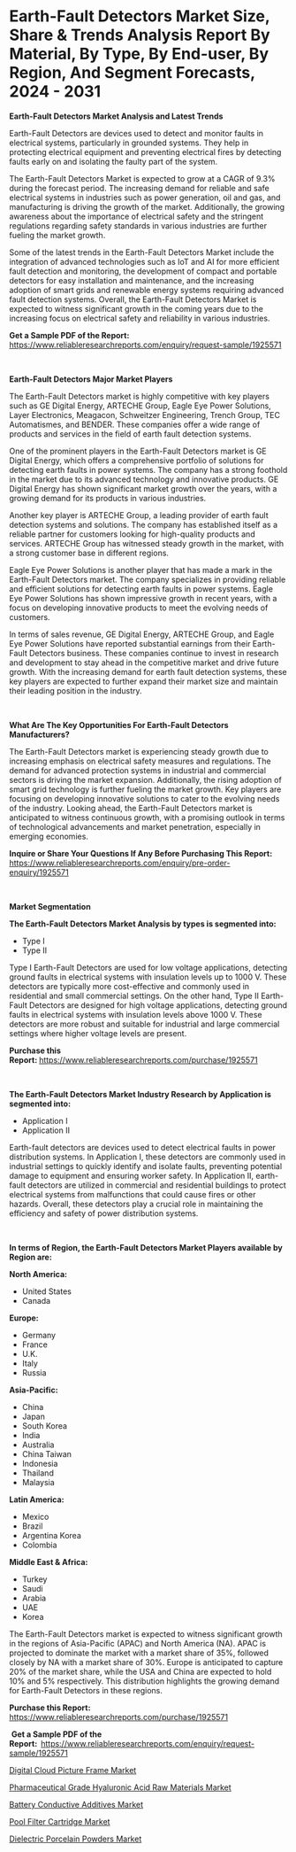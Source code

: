 <p><h1>Earth-Fault Detectors Market Size, Share & Trends Analysis Report By Material, By Type, By End-user, By Region, And Segment Forecasts, 2024 - 2031</h1></p><p><strong>Earth-Fault Detectors Market Analysis and Latest Trends</strong></p>
<p><p>Earth-Fault Detectors are devices used to detect and monitor faults in electrical systems, particularly in grounded systems. They help in protecting electrical equipment and preventing electrical fires by detecting faults early on and isolating the faulty part of the system.</p><p>The Earth-Fault Detectors Market is expected to grow at a CAGR of 9.3% during the forecast period. The increasing demand for reliable and safe electrical systems in industries such as power generation, oil and gas, and manufacturing is driving the growth of the market. Additionally, the growing awareness about the importance of electrical safety and the stringent regulations regarding safety standards in various industries are further fueling the market growth.</p><p>Some of the latest trends in the Earth-Fault Detectors Market include the integration of advanced technologies such as IoT and AI for more efficient fault detection and monitoring, the development of compact and portable detectors for easy installation and maintenance, and the increasing adoption of smart grids and renewable energy systems requiring advanced fault detection systems. Overall, the Earth-Fault Detectors Market is expected to witness significant growth in the coming years due to the increasing focus on electrical safety and reliability in various industries.</p></p>
<p><strong>Get a Sample PDF of the Report:&nbsp;</strong> <a href="https://www.reliableresearchreports.com/enquiry/request-sample/1925571">https://www.reliableresearchreports.com/enquiry/request-sample/1925571</a></p>
<p>&nbsp;</p>
<p><strong>Earth-Fault Detectors Major Market Players</strong></p>
<p><p>The Earth-Fault Detectors market is highly competitive with key players such as GE Digital Energy, ARTECHE Group, Eagle Eye Power Solutions, Layer Electronics, Meagacon, Schweitzer Engineering, Trench Group, TEC Automatismes, and BENDER. These companies offer a wide range of products and services in the field of earth fault detection systems.</p><p>One of the prominent players in the Earth-Fault Detectors market is GE Digital Energy, which offers a comprehensive portfolio of solutions for detecting earth faults in power systems. The company has a strong foothold in the market due to its advanced technology and innovative products. GE Digital Energy has shown significant market growth over the years, with a growing demand for its products in various industries.</p><p>Another key player is ARTECHE Group, a leading provider of earth fault detection systems and solutions. The company has established itself as a reliable partner for customers looking for high-quality products and services. ARTECHE Group has witnessed steady growth in the market, with a strong customer base in different regions.</p><p>Eagle Eye Power Solutions is another player that has made a mark in the Earth-Fault Detectors market. The company specializes in providing reliable and efficient solutions for detecting earth faults in power systems. Eagle Eye Power Solutions has shown impressive growth in recent years, with a focus on developing innovative products to meet the evolving needs of customers.</p><p>In terms of sales revenue, GE Digital Energy, ARTECHE Group, and Eagle Eye Power Solutions have reported substantial earnings from their Earth-Fault Detectors business. These companies continue to invest in research and development to stay ahead in the competitive market and drive future growth. With the increasing demand for earth fault detection systems, these key players are expected to further expand their market size and maintain their leading position in the industry.</p></p>
<p>&nbsp;</p>
<p><strong>What Are The Key Opportunities For Earth-Fault Detectors Manufacturers?</strong></p>
<p><p>The Earth-Fault Detectors market is experiencing steady growth due to increasing emphasis on electrical safety measures and regulations. The demand for advanced protection systems in industrial and commercial sectors is driving the market expansion. Additionally, the rising adoption of smart grid technology is further fueling the market growth. Key players are focusing on developing innovative solutions to cater to the evolving needs of the industry. Looking ahead, the Earth-Fault Detectors market is anticipated to witness continuous growth, with a promising outlook in terms of technological advancements and market penetration, especially in emerging economies.</p></p>
<p><strong>Inquire or Share Your Questions If Any Before Purchasing This Report:</strong> <a href="https://www.reliableresearchreports.com/enquiry/pre-order-enquiry/1925571">https://www.reliableresearchreports.com/enquiry/pre-order-enquiry/1925571</a></p>
<p>&nbsp;</p>
<p><strong>Market Segmentation</strong></p>
<p><strong>The Earth-Fault Detectors Market Analysis by types is segmented into:</strong></p>
<p><ul><li>Type I</li><li>Type II</li></ul></p>
<p><p>Type I Earth-Fault Detectors are used for low voltage applications, detecting ground faults in electrical systems with insulation levels up to 1000 V. These detectors are typically more cost-effective and commonly used in residential and small commercial settings. On the other hand, Type II Earth-Fault Detectors are designed for high voltage applications, detecting ground faults in electrical systems with insulation levels above 1000 V. These detectors are more robust and suitable for industrial and large commercial settings where higher voltage levels are present.</p></p>
<p><strong>Purchase this Report:&nbsp;</strong><a href="https://www.reliableresearchreports.com/purchase/1925571">https://www.reliableresearchreports.com/purchase/1925571</a></p>
<p>&nbsp;</p>
<p><strong>The Earth-Fault Detectors Market Industry Research by Application is segmented into:</strong></p>
<p><ul><li>Application I</li><li>Application II</li></ul></p>
<p><p>Earth-fault detectors are devices used to detect electrical faults in power distribution systems. In Application I, these detectors are commonly used in industrial settings to quickly identify and isolate faults, preventing potential damage to equipment and ensuring worker safety. In Application II, earth-fault detectors are utilized in commercial and residential buildings to protect electrical systems from malfunctions that could cause fires or other hazards. Overall, these detectors play a crucial role in maintaining the efficiency and safety of power distribution systems.</p></p>
<p>&nbsp;</p>
<p><strong>In terms of Region, the Earth-Fault Detectors Market Players available by Region are:</strong></p>
<p>
    <p> <strong> North America: </strong>
        <ul>
            <li>United States</li>
            <li>Canada</li>
        </ul>
        </p> 
    <p> <strong> Europe: </strong>
        <ul>
            <li>Germany</li>
            <li>France</li>
            <li>U.K.</li>
            <li>Italy</li>
            <li>Russia</li>
        </ul>
        </p> 
    <p> <strong> Asia-Pacific: </strong>
        <ul>
            <li>China</li>
            <li>Japan</li>
            <li>South Korea</li>
            <li>India</li>
            <li>Australia</li>
            <li>China Taiwan</li>
            <li>Indonesia</li>
            <li>Thailand</li>
            <li>Malaysia</li>
        </ul>
        </p> 
    <p> <strong> Latin America: </strong>
        <ul>
            <li>Mexico</li>
            <li>Brazil</li>
            <li>Argentina Korea</li>
            <li>Colombia</li>
        </ul>
        </p> 
    <p> <strong> Middle East & Africa: </strong>
        <ul>
            <li>Turkey</li>
            <li>Saudi</li>
            <li>Arabia</li>
            <li>UAE</li>
            <li>Korea</li>
        </ul>
    </p>
    </p>
<p><p>The Earth-Fault Detectors market is expected to witness significant growth in the regions of Asia-Pacific (APAC) and North America (NA). APAC is projected to dominate the market with a market share of 35%, followed closely by NA with a market share of 30%. Europe is anticipated to capture 20% of the market share, while the USA and China are expected to hold 10% and 5% respectively. This distribution highlights the growing demand for Earth-Fault Detectors in these regions.</p></p>
<p><strong>Purchase this Report: </strong><a href="https://www.reliableresearchreports.com/purchase/1925571">https://www.reliableresearchreports.com/purchase/1925571</a></p>
<p>&nbsp;<strong>Get a Sample PDF of the Report:&nbsp;&nbsp;</strong><a href="https://www.reliableresearchreports.com/enquiry/request-sample/1925571">https://www.reliableresearchreports.com/enquiry/request-sample/1925571</a></p>
<p><strong></strong></p>
<p><p><a href="https://view.publitas.com/reportprime-1/digital-cloud-picture-frame-market-analysis-examines-its-scope-on-growth-opportunities-and-forecasted-trends-spanning-from-2024-to-2031/">Digital Cloud Picture Frame Market</a></p><p><a href="https://crocus-run-b5a.notion.site/Pharmaceutical-Grade-Hyaluronic-Acid-Raw-Materials-Market-Share-Market-New-Trends-Analysis-Report--a1f6f994de694b2faa0d03ff6783ce4b">Pharmaceutical Grade Hyaluronic Acid Raw Materials Market</a></p><p><a href="https://gratis-rainforest-2ca.notion.site/Global-Battery-Conductive-Additives-Market-by-Types-Applications-and-Major-Players-with-Regional--719aec24d76e4f45ac39122dc7a56ed9">Battery Conductive Additives Market</a></p><p><a href="https://view.publitas.com/reportprime-1/pool-filter-cartridge-market-size-share-trends-analysis-report-by-application-regional-outlook-competitive-strategies-and-segment-forecasts-2024-2031/">Pool Filter Cartridge Market</a></p><p><a href="https://metal-farmhouse-e95.notion.site/Dielectric-Porcelain-Powders-Market-Research-Report-Provides-thorough-Industry-Overview-which-offer-72e5560b5fac49a3aae2b68fe2dea9d1">Dielectric Porcelain Powders Market</a></p></p>